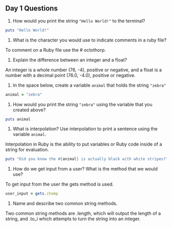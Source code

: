 ## Day 1 Questions

1. How would you print the string `"Hello World!"` to the terminal?

```ruby
puts "Hello World!"
```

1. What is the character you would use to indicate comments in a ruby file?

To comment on a Ruby file use the # octothorp.

1. Explain the difference between an integer and a float?

An integer is a whole number (76, -4), positive or negative, and a float is a number with a decimal point (76.0, -4.0), positive or negative.

1. In the space below, create a variable `animal` that holds the string `"zebra"`

```ruby
animal = "zebra"
```

1. How would you print the string `"zebra"` using the variable that you created above?

```ruby
puts animal
```

1. What is interpolation? Use interpolation to print a sentence using the variable `animal`.

Interpolation in Ruby is the ability to put variables or Ruby code inside of a string for evaluation.

```ruby
puts "Did you know the #{animal} is actually black with white stripes?"
```

1. How do we get input from a user? What is the method that we would use?

To get input from the user the gets method is used.

```ruby
user_input = gets.chomp
```

1. Name and describe two common string methods.

Two common string methods are .length, which will output the length of a string, and .to_i which attempts to turn the string into an integer.
